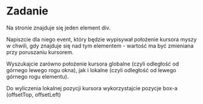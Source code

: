 # Zadanie

Na stronie znajduje się jeden element div.  

Napiszcie dla niego event, który będzie wypisywał położenie kursora myszy w chwili, gdy znajduje się nad tym elementem - wartość ma być zmieniana przy poruszaniu kursorem.

Wyszukajcie zarówno położenie kursora globalne (czyli odległość od górnego lewego rogu okna), jak i lokalne (czyli odległość od lewego górnego rogu elementu).

Do wyliczenia lokalnej pozycji kursora wykorzystajcie pozycje box-a (offsetTop, offsetLeft)

